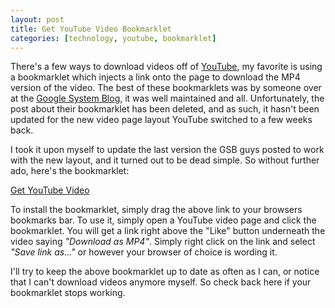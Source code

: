 ```yaml
---
layout: post
title: Get YouTube Video Bookmarklet
categories: [technology, youtube, bookmarklet]
---
```


There's a few ways to download videos off of [YouTube][], my favorite is using a bookmarklet which injects a link onto the page to download the MP4 version of the video. The best of these bookmarklets was by someone over at the [Google System Blog][gsb], it was well maintained and all. Unfortunately, the post about their bookmarklet has been deleted, and as such, it hasn't been updated for the new video page layout YouTube switched to a few weeks back.

I took it upon myself to update the last version the GSB guys posted to work with the new layout, and it turned out to be dead simple. So without further ado, here's the bookmarklet:

<p class="thumbs">
    <a href="javascript:if(!document.getElementById('download-youtube-video')){var%20video_id=null;var%20video_hash=null;var%20video_player=document.getElementById('movie_player');if(video_player){var%20flash_variables=video_player.attributes.getNamedItem('flashvars');if(flash_variables){var%20flash_values=flash_variables.value;if(flash_values){var%20video_id_match=flash_values.match(/[^a-z]video_id=([^(\&|$)]*)/);if(video_id_match!=null)video_id=video_id_match[1];var%20video_hash_match=flash_values.match(/[^a-z]t=([^(\&|$)]*)/);if(video_hash_match!=null)video_hash=video_hash_match[1]}}}if(video_id==null||video_hash==null){var%20args=null;try{args=yt.getConfig('SWF_ARGS')}catch(e){}if(args){video_id=args['video_id'];video_hash=args['t']}}if(video_id!=null&&video_hash!=null){var%20div_embed=document.getElementById('watch-info');if(div_embed){var%20div_download=document.createElement('div');var%20div_download_code='%3Cbr%20/%3E%3Cspan%20id=\'download-youtube-video\'%3E%3Ca%20href=\''+'http://www.youtube.com/get_video?fmt=18&video_id='+video_id+'&t='+video_hash+'\'%20onclick=\'blur(this);\'%3EDownload%20as%20MP4%3C/a%3E';try{if(yt.getConfig('IS_HD_AVAILABLE'))div_download_code=div_download_code+'%20|%20%3Ca%20href=\''+'http://www.youtube.com/get_video?fmt=22&video_id='+video_id+'&t='+video_hash+'\'%20onclick=\'blur(this);\'%3EDownload%20as%20MP4%20HD%3C/a%3E'}catch(e){}div_download.innerHTML=div_download_code+'%3C/span%3E';div_embed.appendChild(div_download)}}}void(0)">Get YouTube Video</a>
</p>

To install the bookmarklet, simply drag the above link to your browsers bookmarks bar. To use it, simply open a YouTube video page and click the bookmarklet. You will get a link right above the "Like" button underneath the video saying *"Download as MP4"*. Simply right click on the link and select *"Save link as..."* or however your browser of choice is wording it.

I'll try to keep the above bookmarklet up to date as often as I can, or notice that I can't download videos anymore myself. So check back here if your bookmarklet stops working.


[youtube]: http://www.youtube.com/
[gsb]: http://googlesystem.blogspot.com/